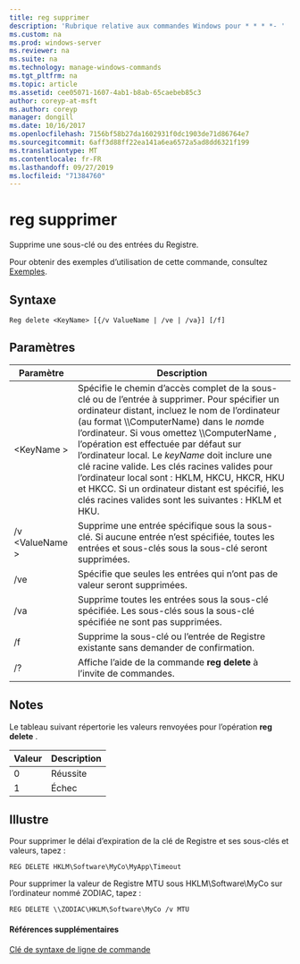```yaml
---
title: reg supprimer
description: 'Rubrique relative aux commandes Windows pour * * * *- '
ms.custom: na
ms.prod: windows-server
ms.reviewer: na
ms.suite: na
ms.technology: manage-windows-commands
ms.tgt_pltfrm: na
ms.topic: article
ms.assetid: cee05071-1607-4ab1-b8ab-65caebeb85c3
author: coreyp-at-msft
ms.author: coreyp
manager: dongill
ms.date: 10/16/2017
ms.openlocfilehash: 7156bf58b27da1602931f0dc1903de71d86764e7
ms.sourcegitcommit: 6aff3d88ff22ea141a6ea6572a5ad8dd6321f199
ms.translationtype: MT
ms.contentlocale: fr-FR
ms.lasthandoff: 09/27/2019
ms.locfileid: "71384760"
---
```

# <a name="reg-delete"></a>reg supprimer



Supprime une sous-clé ou des entrées du Registre.

Pour obtenir des exemples d’utilisation de cette commande, consultez [Exemples](#BKMK_examples).

## <a name="syntax"></a>Syntaxe

```
Reg delete <KeyName> [{/v ValueName | /ve | /va}] [/f]
```

## <a name="parameters"></a>Paramètres

|Paramètre|Description|
|---------|-----------|
|\<KeyName >|Spécifie le chemin d’accès complet de la sous-clé ou de l’entrée à supprimer. Pour spécifier un ordinateur distant, incluez le nom de l’ordinateur (au format \\\\ComputerName\) dans le *nom*de l’ordinateur. Si vous omettez \\\\ComputerName \, l’opération est effectuée par défaut sur l’ordinateur local. Le *keyName* doit inclure une clé racine valide. Les clés racines valides pour l’ordinateur local sont : HKLM, HKCU, HKCR, HKU et HKCC. Si un ordinateur distant est spécifié, les clés racines valides sont les suivantes : HKLM et HKU.|
|/v \<ValueName >|Supprime une entrée spécifique sous la sous-clé. Si aucune entrée n’est spécifiée, toutes les entrées et sous-clés sous la sous-clé seront supprimées.|
|/ve|Spécifie que seules les entrées qui n’ont pas de valeur seront supprimées.|
|/va|Supprime toutes les entrées sous la sous-clé spécifiée. Les sous-clés sous la sous-clé spécifiée ne sont pas supprimées.|
|/f|Supprime la sous-clé ou l’entrée de Registre existante sans demander de confirmation.|
|/?|Affiche l’aide de la commande **reg delete** à l’invite de commandes.|

## <a name="remarks"></a>Notes

Le tableau suivant répertorie les valeurs renvoyées pour l’opération **reg delete** .

|Valeur|Description|
|-----|-----------|
|0|Réussite|
|1|Échec|

## <a name="BKMK_examples"></a>Illustre

Pour supprimer le délai d’expiration de la clé de Registre et ses sous-clés et valeurs, tapez :
```
REG DELETE HKLM\Software\MyCo\MyApp\Timeout
```
Pour supprimer la valeur de Registre MTU sous HKLM\Software\MyCo sur l’ordinateur nommé ZODIAC, tapez :
```
REG DELETE \\ZODIAC\HKLM\Software\MyCo /v MTU
```

#### <a name="additional-references"></a>Références supplémentaires

[Clé de syntaxe de ligne de commande](command-line-syntax-key.md)